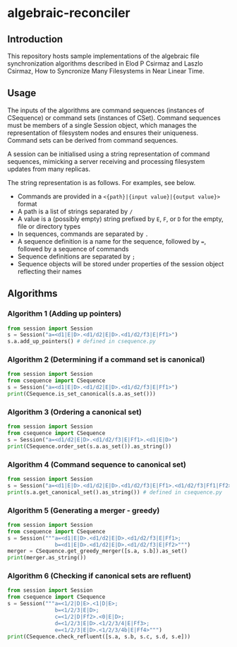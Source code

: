 # algebraic-reconciler

## Introduction

This repository hosts sample implementations of the algebraic file synchronization
algorithms described in
Elod P Csirmaz and Laszlo Csirmaz,
How to Syncronize Many Filesystems in Near Linear Time.

## Usage

The inputs of the algorithms are command sequences (instances of CSequence) or command sets (instances of CSet).
Command sequences must be members of a single Session object, which manages the representation of filesystem nodes
and ensures their uniqueness. Command sets can be derived from command sequences.

A session can be initialised using a string representation of command sequences, mimicking
a server receiving and processing filesystem updates from many replicas.

The string representation is as follows. For examples, see below.

- Commands are provided in a `<{path}|{input value}|{output value}>` format
- A path is a list of strings separated by `/`
- A value is a (possibly empty) string prefixed by `E`, `F`, or `D` for the empty, file or directory types
- In sequences, commands are separated by `.`
- A sequence definition is a name for the sequence, followed by `=`, followed by a sequence of commands
- Sequence definitions are separated by `;`
- Sequence objects will be stored under properties of the session object reflecting their names

## Algorithms

### Algorithm 1 (Adding up pointers)

```python
from session import Session
s = Session("a=<d1|E|D>.<d1/d2|E|D>.<d1/d2/f3|E|Ff1>")
s.a.add_up_pointers() # defined in csequence.py
```

### Algorithm 2 (Determining if a command set is canonical)

```python
from session import Session
from csequence import CSequence
s = Session("a=<d1|E|D>.<d1/d2|E|D>.<d1/d2/f3|E|Ff1>")
print(CSequence.is_set_canonical(s.a.as_set()))
```

### Algorithm 3 (Ordering a canonical set)

```python
from session import Session
from csequence import CSequence
s = Session("a=<d1/d2|E|D>.<d1/d2/f3|E|Ff1>.<d1|E|D>")
print(CSequence.order_set(s.a.as_set()).as_string())
```

### Algorithm 4 (Command sequence to canonical set)

```python
from session import Session
s = Session("a=<d1|E|D>.<d1/d2|E|D>.<d1/d2/f3|E|Ff1>.<d1/d2/f3|Ff1|Ff2>")
print(s.a.get_canonical_set().as_string()) # defined in csequence.py
```

### Algorithm 5 (Generating a merger - greedy)

```python
from session import Session
from csequence import CSequence
s = Session("""a=<d1|E|D>.<d1/d2|E|D>.<d1/d2/f3|E|Ff1>;
               b=<d1|E|D>.<d1/d2|E|D>.<d1/d2/f3|E|Ff2>""")
merger = CSequence.get_greedy_merger([s.a, s.b]).as_set()
print(merger.as_string())
```

### Algorithm 6 (Checking if canonical sets are refluent)

```python
from session import Session
from csequence import CSequence
s = Session("""a=<1/2|D|E>.<1|D|E>;
               b=<1/2/3|E|D>;
               c=<1/2|D|Ff2>.<0|E|D>;
               d=<1/2/3|E|D>.<1/2/3/4|E|Ff3>;
               e=<1/2/3|E|D>.<1/2/3/4b|E|Ff4>""")
print(CSequence.check_refluent([s.a, s.b, s.c, s.d, s.e]))
```

